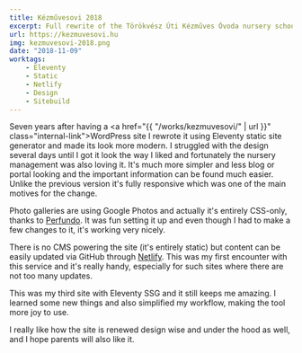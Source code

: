 ```yaml
---
title: Kézművesovi 2018
excerpt: Full rewrite of the Törökvész Úti Kézműves Óvoda nursery school website.
url: https://kezmuvesovi.hu
img: kezmuvesovi-2018.png
date: "2018-11-09"
worktags:
    - Eleventy
    - Static
    - Netlify
    - Design
    - Sitebuild
---
```


Seven years after having a <a href="{{ "/works/kezmuvesovi/" | url }}" class="internal-link">WordPress site</a> I rewrote it using Eleventy static site generator and made its look more modern. I struggled with the design several days until I got it look the way I liked and fortunately the nursery management was also loving it. It's much more simpler and less blog or portal looking and the important information can be found much easier. Unlike the previous version it's fully responsive which was one of the main motives for the change.

Photo galleries are using Google Photos and actually it's entirely CSS-only, thanks to <a href="https://perfundo.oberlehner.net" target="_blank">Perfundo</a>. It was fun setting it up and even though I had to make a few changes to it, it's working very nicely.

There is no CMS powering the site (it's entirely static) but content can be easily updated via GitHub through <a href="https://www.netlify.com/" target="_blank">Netlify</a>. This was my first encounter with this service and it's really handy, especially for such sites where there are not too many updates.

This was my third site with Eleventy SSG and it still keeps me amazing. I learned some new things and also simplified my workflow, making the tool more joy to use.

I really like how the site is renewed design wise and under the hood as well, and I hope parents will also like it.
